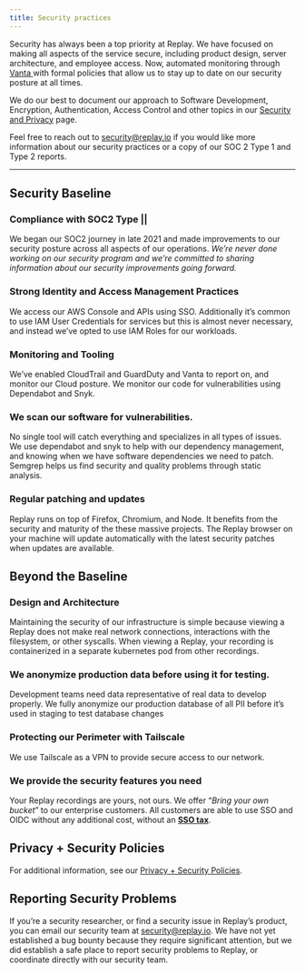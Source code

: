 ```yaml
---
title: Security practices
---
```


Security has always been a top priority at Replay. We have focused on making all aspects of the service secure, including product design, server architecture, and employee access. Now, automated monitoring through [Vanta ](https://www.vanta.com/)with formal policies that allow us to stay up to date on our security posture at all times.

We do our best to document our approach to Software Development, Encryption, Authentication, Access Control and other topics in our [Security and Privacy](https://www.replay.io/security-privacy) page.

Feel free to reach out to <security@replay.io> if you would like more information about our security practices or a copy of our SOC 2 Type 1 and Type 2 reports.

---

## Security Baseline

### Compliance with SOC2 Type ||

We began our SOC2 journey in late 2021 and made improvements to our security posture across all aspects of our operations. _We’re never done working on our security program and we’re committed to sharing information about our security improvements going forward._

### Strong Identity and Access Management Practices

We access our AWS Console and APIs using SSO. Additionally it’s common to use IAM User Credentials for services but this is almost never necessary, and instead we’ve opted to use IAM Roles for our workloads.

### Monitoring and Tooling

We’ve enabled CloudTrail and GuardDuty and Vanta to report on, and monitor our Cloud posture. We monitor our code for vulnerabilities using Dependabot and Snyk.

### We scan our software for vulnerabilities.

No single tool will catch everything and specializes in all types of issues. We use dependabot and snyk to help with our dependency management, and knowing when we have software dependencies we need to patch. Semgrep helps us find security and quality problems through static analysis.

### Regular patching and updates

Replay runs on top of Firefox, Chromium, and Node. It benefits from the security and maturity of the these massive projects. The Replay browser on your machine will update automatically with the latest security patches when updates are available.

## Beyond the Baseline

### Design and Architecture

Maintaining the security of our infrastructure is simple because viewing a Replay does not make real network connections, interactions with the filesystem, or other syscalls. When viewing a Replay, your recording is containerized in a separate kubernetes pod from other recordings.

### We anonymize production data before using it for testing.

Development teams need data representative of real data to develop properly. We fully anonymize our production database of all PII before it’s used in staging to test database changes

### Protecting our Perimeter with Tailscale

We use Tailscale as a VPN to provide secure access to our network.

### We provide the security features you need

Your Replay recordings are yours, not ours. We offer “_Bring your own bucket_” to our enterprise customers. All customers are able to use SSO and OIDC without any additional cost, without an [**SSO tax**](https://sso.tax/).

## Privacy + Security Policies

For additional information, see our [Privacy + Security Policies](https://www.replay.io/security-and-privacy).

## Reporting Security Problems

If you’re a security researcher, or find a security issue in Replay’s product, you can email our security team at <security@replay.io>. We have not yet established a bug bounty because they require significant attention, but we did establish a safe place to report security problems to Replay, or coordinate directly with our security team.
